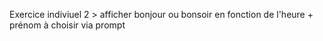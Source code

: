 Exercice indiviuel 2 > afficher bonjour ou bonsoir en fonction de l'heure + prénom à choisir via prompt
